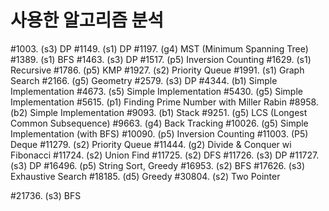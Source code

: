 # 사용한 알고리즘 분석

#1003. (s3) DP
#1149. (s1) DP
#1197. (g4) MST (Minimum Spanning Tree)
#1389. (s1) BFS
#1463. (s3) DP
#1517. (p5) Inversion Counting
#1629. (s1) Recursive
#1786. (p5) KMP
#1927. (s2) Priority Queue
#1991. (s1) Graph Search
#2166. (g5) Geometry
#2579. (s3) DP
#4344. (b1) Simple Implementation
#4673. (s5) Simple Implementation
#5430. (g5) Simple Implementation
#5615. (p1) Finding Prime Number with Miller Rabin
#8958. (b2) Simple Implementation
#9093. (b1) Stack
#9251. (g5) LCS (Longest Common Subsequence)
#9663. (g4) Back Tracking
#10026. (g5) Simple Implementation (with BFS)
#10090. (p5) Inversion Counting
#11003. (P5) Deque
#11279. (s2) Priority Queue
#11444. (g2) Divide & Conquer wi Fibonacci
#11724. (s2) Union Find
#11725. (s2) DFS
#11726. (s3) DP
#11727. (s3) DP
#16496. (p5) String Sort, Greedy
#16953. (s2) BFS
#17626. (s3) Exhaustive Search
#18185. (d5) Greedy
#30804. (s2) Two Pointer

#21736. (s3) BFS